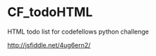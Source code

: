 CF_todoHTML
===========

HTML todo list for codefellows python challenge

http://jsfiddle.net/4ug6ern2/